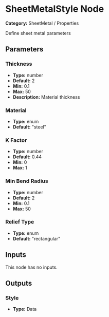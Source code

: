 
# SheetMetalStyle Node

**Category:** SheetMetal / Properties

Define sheet metal parameters

## Parameters


### Thickness
- **Type:** number
- **Default:** 2
- **Min:** 0.1
- **Max:** 50
- **Description:** Material thickness


### Material
- **Type:** enum
- **Default:** "steel"





### K Factor
- **Type:** number
- **Default:** 0.44
- **Min:** 0
- **Max:** 1



### Min Bend Radius
- **Type:** number
- **Default:** 2
- **Min:** 0.1
- **Max:** 50



### Relief Type
- **Type:** enum
- **Default:** "rectangular"





## Inputs

This node has no inputs.

## Outputs


### Style
- **Type:** Data




